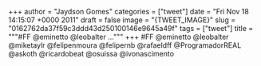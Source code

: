 
+++
author = "Jaydson Gomes"
categories = ["tweet"]
date = "Fri Nov 18 14:15:07 +0000 2011"
draft = false
image = "{TWEET_IMAGE}"
slug = "0162762da37f59c3ddd43d250100146e9645a49f"
tags = ["tweet"]
title = """#FF @eminetto @leobalter ..."""
+++
#FF @eminetto @leobalter @miketaylr @felipenmoura @felipernb @rafaeldff @ProgramadorREAL @askoth @ricardobeat @osuissa @ivonascimento
